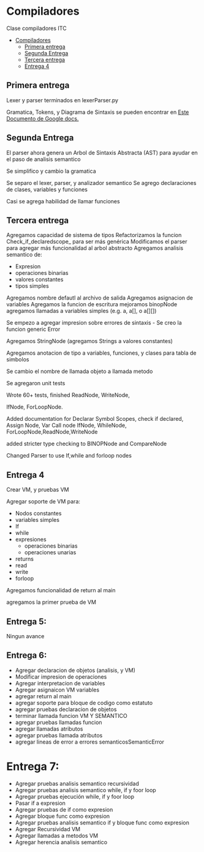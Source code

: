 # Compiladores
Clase compiladores ITC

- [Compiladores](#compiladores)
	- [Primera entrega](#primera-entrega)
	- [Segunda Entrega](#segunda-entrega)
	- [Tercera entrega](#tercera-entrega)
	- [Entrega 4](#entrega-4)

## Primera entrega

Lexer y parser terminados en lexerParser.py

Gramatica, Tokens, y Diagrama de Sintaxis se pueden encontrar en [Este Documento de Google docs.](https://docs.google.com/document/d/1ZmIhkVBWFfFo26X79yKM8ew9fTKH6G3cWouWmyAgv64/edit?usp=sharing)

## Segunda Entrega

El parser ahora genera un Arbol de Sintaxis Abstracta (AST) para ayudar en el paso de analisis semantico

Se simplifico y cambio la gramatica

Se separo el lexer, parser, y analizador semantico
Se agrego declaraciones de clases, variables y funciones

Casi se agrega habilidad de llamar funciones


## Tercera entrega

Agregamos capacidad de sistema de tipos
Refactorizamos la funcion Check_if_declaredscope_ para ser más genérica
Modificamos el parser para agregar más funcionalidad al arbol abstracto
Agregamos analisis semantico de:
- Expresion
- operaciones binarias
- valores constantes
- tipos simples

Agregamos nombre defautl al archivo de salida
Agregamos asignacion de variables
Agregamos la funcion de escritura
mejoramos binopNode
agregamos llamadas a variables simples (e.g. a, a[], o a[][])

Se empezo a agregar impresion sobre errores de sintaxis
	- Se creo la funcion generic Error

Agregamos StringNode (agregamos Strings a valores constantes)

Agregamos anotacion de tipo a variables, funciones, y clases para tabla de simbolos

Se cambio el nombre de llamada objeto a llamada metodo

Se agregaron unit tests

 Wrote 60+ tests, finished ReadNode, WriteNode,

IfNode, ForLoopNode.

Added documentation for Declarar Symbol Scopes,  check if declared,
Assign Node, Var Call node
IfNode, WhileNode, ForLoopNode,ReadNode,WriteNode

added stricter type checking to BINOPNode and CompareNode

Changed Parser to use If,while and forloop nodes 

## Entrega 4

Crear VM, y pruebas VM

Agregar soporte de VM para:

- Nodos constantes
- variables simples
- If
- while
- expresiones
	- operaciones binarias
	- operaciones unarias
- returns
- read
- write
- forloop

Agregamos funcionalidad de return al main

agregamos la primer prueba de VM

## Entrega 5:

Ningun avance

## Entrega 6:

- Agregar declaracion de objetos (analisis, y VM)
- Modificar impresion de operaciones
- Agregar interpretacion de variables
- Agregar asignaicon VM variables
- agregar return al main
- agregar soporte para bloque de codigo como estatuto
- agregar pruebas declaracion de objetos
- terminar llamada funcion VM Y SEMANTICO
- agregar pruebas llamadas funcion
- agregar llamadas atributos
- agregar pruebas llamada atributos
- agregar lineas de error a errores semanticosSemanticError


# Entrega 7:

- Agregar pruebas analisis semantico recursividad
- Agregar pruebas analisis semantico while, if y foor loop
- Agregar pruebas ejecución while, if y foor loop
- Pasar if a expresion
- Agregar pruebas de if como expresion
- Agregar bloque func como expresion
- Agregar pruebas analisis semantico if y bloque func como expresion
- Agregar Recursividad VM
- Agregar llamadas a metodos VM
- Agregar herencia analisis semantico
